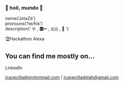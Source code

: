 ### 👐 holi, mundo 👐


name('JotaZé') <br>
pronouns('he/his') <br>
description(' ♉ , 🅾️➖ , 🇳🇬  , 🐶 ')



🏆Hackathon Alexa

<!-- ## Looking forward to...

contribute on LingComp

- 🔭 I’m currently working on ...
- 🌱 I’m currently learning ...
- 👯 I’m looking to collaborate on ...
- 🤔 I’m looking for help with ...

-->



## You can find me mostly on...

LinkedIn

jcavecilla@protonmail.com 
/
jcavecilladelah@gmail.com


<!-- Diccionario 

💝 THINGS I LOVE 💝

-
-

🔪 THINGS I LOVE TO HATE 🚩

-Lentils
-Cristopher Nolan(+ Hans Zimmer)

-->

<!--  

my CV from my webpage 👉🏻 My webpage

👀 my blog 👉🏻 My blog

👀 my portfolio 👉🏻 My portfolio

-->



<!--
---

**jcavecilla/jcavecilla** is a ✨ _special_ ✨ repository because its `README.md` (this file) appears on your GitHub profile.

Here are some ideas to get you started:

- 🔭 I’m currently working on ...
- 🌱 I’m currently learning ...
- 👯 I’m looking to collaborate on ...
- 🤔 I’m looking for help with ...
- 💬 Ask me about ...
- 📫 How to reach me: ...
- 😄 Pronouns: ...
- ⚡ Fun fact: ...
-->


